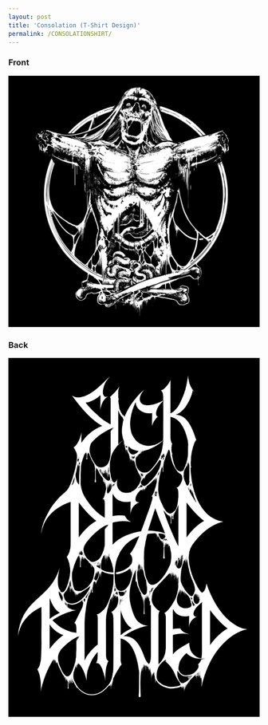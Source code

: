 ```yaml
---
layout: post
title: 'Consolation (T-Shirt Design)'
permalink: /CONSOLATIONSHIRT/
---
```


### Front
<img src="..\assets\img\projects\proj-2\consolation.png" alt="Front" width="700"/>

### Back
<img src="..\assets\img\projects\proj-2\consolationback.png" alt="Back" width="700"/>







